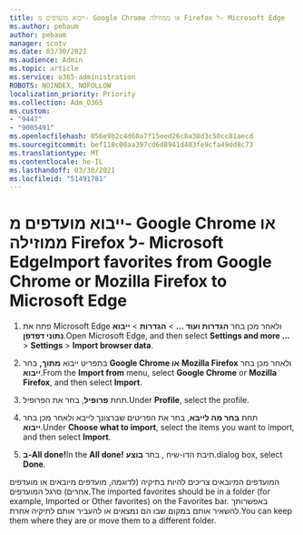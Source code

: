 ```yaml
---
title: ייבוא מועדפים מ- Google Chrome או ממוזילה Firefox ל- Microsoft Edge
ms.author: pebaum
author: pebaum
manager: scotv
ms.date: 03/30/2021
ms.audience: Admin
ms.topic: article
ms.service: o365-administration
ROBOTS: NOINDEX, NOFOLLOW
localization_priority: Priority
ms.collection: Adm_O365
ms.custom:
- "9447"
- "9005491"
ms.openlocfilehash: 056e9b2c4d60a7f15eed26c8a38d3c50cc81aecd
ms.sourcegitcommit: bef118c00aa397cd6d8941d403fe9cfa49dd8c73
ms.translationtype: MT
ms.contentlocale: he-IL
ms.lasthandoff: 03/30/2021
ms.locfileid: "51491781"
---
```

# <a name="import-favorites-from-google-chrome-or-mozilla-firefox-to-microsoft-edge"></a><span data-ttu-id="2b3ca-102">ייבוא מועדפים מ- Google Chrome או ממוזילה Firefox ל- Microsoft Edge</span><span class="sxs-lookup"><span data-stu-id="2b3ca-102">Import favorites from Google Chrome or Mozilla Firefox to Microsoft Edge</span></span>

1. <span data-ttu-id="2b3ca-103">פתח את Microsoft Edge ולאחר מכן בחר **הגדרות ועוד ...**  >  **הגדרות**  >  **ייבוא נתוני דפדפן**.</span><span class="sxs-lookup"><span data-stu-id="2b3ca-103">Open Microsoft Edge, and then select **Settings and more ...** > **Settings** > **Import browser data**.</span></span>

1. <span data-ttu-id="2b3ca-104">בתפריט ייבוא **מתוך,** בחר **Google Chrome או** **Mozilla Firefox** ולאחר מכן בחר **ייבוא**.</span><span class="sxs-lookup"><span data-stu-id="2b3ca-104">From the **Import from** menu, select **Google Chrome** or **Mozilla Firefox**, and then select **Import**.</span></span>

1. <span data-ttu-id="2b3ca-105">תחת **פרופיל**, בחר את הפרופיל.</span><span class="sxs-lookup"><span data-stu-id="2b3ca-105">Under **Profile**, select the profile.</span></span>

1. <span data-ttu-id="2b3ca-106">תחת **בחר מה לייבא**, בחר את הפריטים שברצונך לייבא ולאחר מכן בחר **ייבוא**.</span><span class="sxs-lookup"><span data-stu-id="2b3ca-106">Under **Choose what to import**, select the items you want to import, and then select **Import**.</span></span>

1. <span data-ttu-id="2b3ca-107">**ב-All done!**</span><span class="sxs-lookup"><span data-stu-id="2b3ca-107">In the **All done!**</span></span> <span data-ttu-id="2b3ca-108">תיבת הדו-שיח , בחר **בוצע**.</span><span class="sxs-lookup"><span data-stu-id="2b3ca-108">dialog box, select **Done**.</span></span>

<span data-ttu-id="2b3ca-109">המועדפים המיובאים צריכים להיות בתיקיה (לדוגמה, מועדפים מיובאים או מועדפים אחרים) סרגל המועדפים.</span><span class="sxs-lookup"><span data-stu-id="2b3ca-109">The imported favorites should be in a folder (for example, Imported or Other favorites) on the Favorites bar.</span></span> <span data-ttu-id="2b3ca-110">באפשרותך להשאיר אותם במקום שבו הם נמצאים או להעביר אותם לתיקיה אחרת.</span><span class="sxs-lookup"><span data-stu-id="2b3ca-110">You can keep them where they are or move them to a different folder.</span></span>
